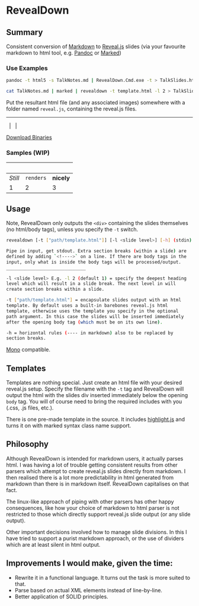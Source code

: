 RevealDown
==========

Summary
-------

Consistent conversion of [Markdown](http://daringfireball.net/projects/markdown/) to [Reveal.js](http://lab.hakim.se/reveal-js/) slides (via your favourite markdown to html tool, e.g. [Pandoc](http://johnmacfarlane.net/pandoc/) or [Marked](https://github.com/chjj/marked))

### Use Examples

``` bash
pandoc -t html5 -s TalkNotes.md | RevealDown.Cmd.exe -t > TalkSlides.html
```

``` bash
cat TalkNotes.md | marked | revealdown -t template.html -l 2 > TalkSlides.html
```

Put the resultant html file (and any associated images) somewhere with a folder named `reveal.js`, containing the reveal.js files.

---

&nbsp; | &nbsp; | &nbsp;

[Download Binaries](https://github.com/regexjoe/RevealDown/releases)

### Samples (WIP)

<!-- have to have these weird dummy headers in so github will recognise it as a table -->
&nbsp; | &nbsp; | &nbsp;
--- | --- | ---
*Still* | `renders` | **nicely**
1 | 2 | 3


Usage
-----
Note, RevealDown only outputs the `<div>` containing the slides themselves (no html/body tags), unless you specify the `-t` switch.

``` bash
revealdown [-t ["path/template.html"]] [-l <slide level>] [-h] (stdin)

Pipe in input, get stdout. Extra section breaks (within a slide) are
defined by adding `<!---->` on a line. If there are body tags in the 
input, only what is inside the body tags will be processed/output.
______________________________   

-l <slide level> E.g. -l 2 (default 1) = specify the deepest heading 
level which will result in a slide break. The next level in will 
create section breaks within a slide.

-t ["path/template.html"] = encapsulate slides output with an html 
template. By default uses a built-in barebones reveal.js html 
template, otherwise uses the template you specify in the optional 
path argument. In this case the slides will be inserted immediately 
after the opening body tag (which must be on its own line).

-h = horizontal rules (---- in markdown) also to be replaced by 
section breaks.
```

[Mono](http://www.mono-project.com) compatible.

Templates
---------
Templates are nothing special. Just create an html file with your desired reveal.js setup. Specify the filename with the `-t` tag and RevealDown will output the html with the slides div inserted immediately below the opening `body` tag. You will of course need to bring the required includes with you (.css, .js files, etc.).

There is one pre-made template in the source. It includes [highlight.js](http://highlightjs.org/) and turns it on with marked syntax class name support.

Philosophy
----------
Although RevealDown is intended for markdown users, it actually parses html. I was having a lot of trouble getting consistent results from other parsers which attempt to create reveal.js slides directly from markdown. I then realised there is a lot more predictability in html generated from markdown than there is in markdown itself. RevealDown capitalises on that fact.

<!---->

The linux-like approach of piping with other parsers has other happy consequences, like how your choice of markdown to html parser is not restricted to those which directly support reveal.js slide output (or any slide output). 

Other important decisions involved how to manage slide divisions. In this I have tried to support a purist markdown approach, or the use of dividers which are at least silent in html output.

Improvements I would make, given the time:
-----------------------------------------
- Rewrite it in a functional language. It turns out the task is more suited to that.
- Parse based on actual XML elements instead of line-by-line.
- Better application of SOLID principles.  
